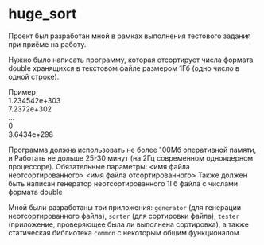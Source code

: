 # huge_sort
Проект был разработан мной в рамках выполнения тестового задания при приёме на работу.

Нужно было написать программу, которая отсортирует числа формата double
хранящихся в текстовом файле размером 1Гб (одно число в одной строке).

Пример  
1.234542e+303  
7.2372e+302  
...  
0  
3.6434e+298  
  
Программа должна использовать не более 100Мб оперативной памяти, и
Работать не дольше 25-30 минут (на 2Гц современном одноядерном процессоре).
Обязательные параметры: <имя файла неотсортированного> <имя файла отсортированного>
Также должен быть написан генератор неотсортированного 1Гб файла с числами формата double  
  
  
Мной были разработаны три приложения: `generator` (для генерации неотсортированного файла), `sorter` (для сортировки файла), `tester` (приложение, проверяющее была ли выполнена сортировка), а также статическая библиотека `common` с некоторым общим функционалом.

